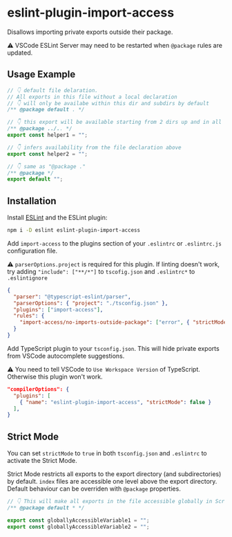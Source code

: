 # eslint-plugin-import-access

Disallows importing private exports outside their package.

⚠️ VSCode ESLint Server may need to be restarted when `@package` rules are updated.

## Usage Example

```ts
// 👇 default file delaration.
// All exports in this file without a local declaration
// 👇 will only be availabe within this dir and subdirs by default
/** @package default . */

// 👇 this export will be available starting from 2 dirs up and in all subdirs
/** @package ../.. */
export const helper1 = "";

// 👇 infers availability from the file declaration above
export const helper2 = "";

// 👇 same as "@package ."
/** @package */
export default "";
```

## Installation

Install [ESLint](https://eslint.org/) and the ESLint plugin:

```sh
npm i -D eslint eslint-plugin-import-access
```

Add `import-access` to the plugins section of your `.eslintrc` or `.eslintrc.js` configuration file.

⚠ `parserOptions.project` is required for this plugin. If linting doesn't work, try adding `"include": ["**/*"]` to `tscofig.json` and `.eslintrc*` to `.eslintignore`

```json
{
  "parser": "@typescript-eslint/parser",
  "parserOptions": { "project": "./tsconfig.json" },
  "plugins": ["import-access"],
  "rules": {
    "import-access/no-imports-outside-package": ["error", { "strictMode": false }]
  }
}
```

Add TypeScript plugin to your `tsconfig.json`. This will hide private exports from VSCode autocomplete suggestions.

⚠ You need to tell VSCode to `Use Workspace Version` of TypeScript. Otherwise this plugin won't work.

```json
"compilerOptions": {
  "plugins": [
    { "name": "eslint-plugin-import-access", "strictMode": false }
  ],
}
```

## Strict Mode

You can set `strictMode` to `true` in both `tsconfig.json` and `.eslintrc` to activate the Strict Mode.

Strict Mode restricts all exports to the export directory (and subdirectories) by default. `index` files are accessible one level above the export directory. Default behaviour can be overriden with `@package` properties.

```ts
// 👇 This will make all exports in the file accessible globally in Scrict Mode
/** @package default * */

export const globallyAccessibleVariable1 = "";
export const globallyAccessibleVariable2 = "";
```
